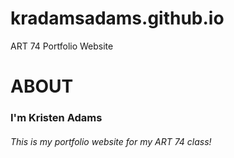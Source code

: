 # kradamsadams.github.io
ART 74 Portfolio Website
# **ABOUT**
### I'm Kristen Adams
###### This is my portfolio website for my ART 74 class!
